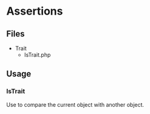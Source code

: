 # Assertions

## Files

- Trait
  - IsTrait.php

## Usage

### IsTrait
Use to compare the current object with another object.

